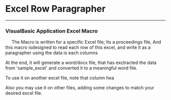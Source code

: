 <h1>Excel Row Paragrapher</h1>
<hr />
<h3>VisualBasic Application Excel Macro</h3>

<p>&nbsp;&nbsp;&nbsp;&nbsp; The Macro is written for a specific Excel file; Its a proceedings file, And 
this macro isdesigned to read each row of this excel, and write it as a paragrapher using the data is each columns</p>

<p>At the end, it will generate a word/docx file, that has exctracted the data from 'sample_excel' and converted it to a meaningful word file.</p>
<p>To use it on another excel file, note that column hea</p>

<p>Also you may use it on other files, adding some changes to match your desired excel file.</p>